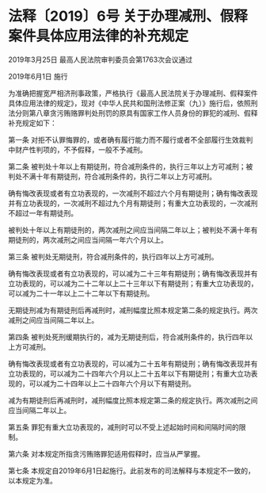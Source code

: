# 法释〔2019〕6号 关于办理减刑、假释案件具体应用法律的补充规定

2019年3月25日 最高人民法院审判委员会第1763次会议通过

2019年6月1日 施行

<!-- INFO END -->

为准确把握宽严相济刑事政策，严格执行《最高人民法院关于办理减刑、假释案件具体应用法律的规定》，现对《中华人民共和国刑法修正案（九）》施行后，依照刑法分则第八章贪污贿赂罪判处刑罚的原具有国家工作人员身份的罪犯的减刑、假释补充规定如下：

第一条 对拒不认罪悔罪的，或者确有履行能力而不履行或者不全部履行生效裁判中财产性判项的，不予假释，一般不予减刑。

第二条 被判处十年以上有期徒刑，符合减刑条件的，执行三年以上方可减刑；被判处不满十年有期徒刑，符合减刑条件的，执行二年以上方可减刑。

确有悔改表现或者有立功表现的，一次减刑不超过六个月有期徒刑；确有悔改表现并有立功表现的，一次减刑不超过九个月有期徒刑；有重大立功表现的，一次减刑不超过一年有期徒刑。

被判处十年以上有期徒刑的，两次减刑之间应当间隔二年以上；被判处不满十年有期徒刑的，两次减刑之间应当间隔一年六个月以上。

第三条 被判处无期徒刑，符合减刑条件的，执行四年以上方可减刑。

确有悔改表现或者有立功表现的，可以减为二十三年有期徒刑；确有悔改表现并有立功表现的，可以减为二十二年以上二十三年以下有期徒刑；有重大立功表现的，可以减为二十一年以上二十二年以下有期徒刑。

无期徒刑减为有期徒刑后再减刑时，减刑幅度比照本规定第二条的规定执行。两次减刑之间应当间隔二年以上。

第四条 被判处死刑缓期执行的，减为无期徒刑后，符合减刑条件的，执行四年以上方可减刑。

确有悔改表现或者有立功表现的，可以减为二十五年有期徒刑；确有悔改表现并有立功表现的，可以减为二十四年六个月以上二十五年以下有期徒刑；有重大立功表现的，可以减为二十四年以上二十四年六个月以下有期徒刑。

减为有期徒刑后再减刑时，减刑幅度比照本规定第二条的规定执行。两次减刑之间应当间隔二年以上。

第五条 罪犯有重大立功表现的，减刑时可以不受上述起始时间和间隔时间的限制。

第六条 对本规定所指贪污贿赂罪犯适用假释时，应当从严掌握。

第七条 本规定自2019年6月1日起施行。此前发布的司法解释与本规定不一致的，以本规定为准。